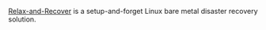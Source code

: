 [Relax-and-Recover](http://relax-and-recover.org/)
is a setup-and-forget Linux bare metal disaster recovery solution.
